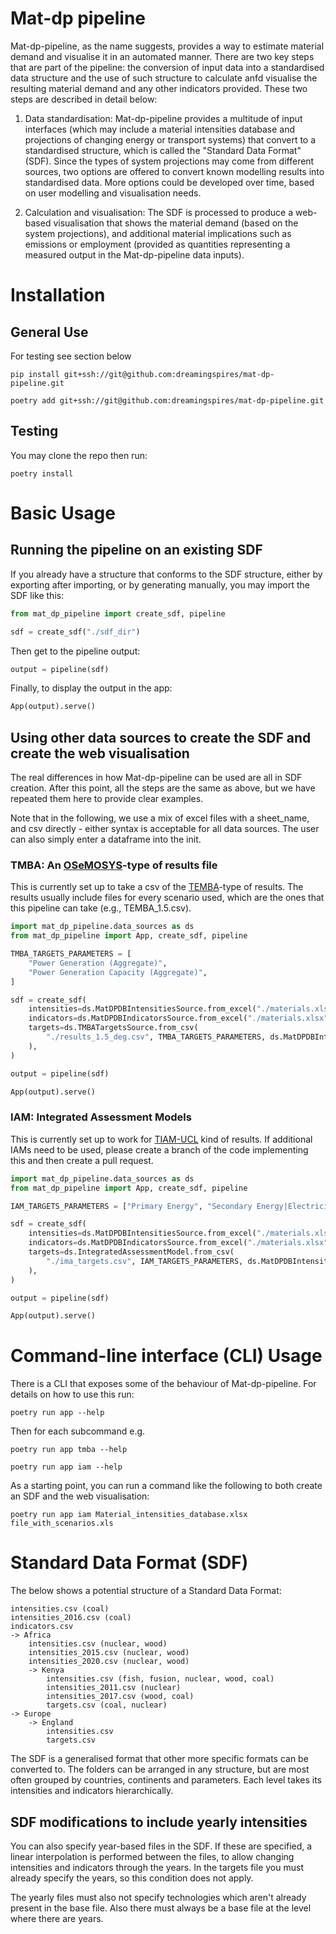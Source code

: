 # Mat-dp pipeline

Mat-dp-pipeline, as the name suggests, provides a way to estimate material demand and visualise it in an automated manner. There are two key steps that are part of the pipeline: the conversion of input data into a standardised data structure and the use of such structure to calculate anfd visualise the resulting material demand and any other indicators provided. These two steps are described in detail below:

1. Data standardisation: Mat-dp-pipeline provides a multitude of input interfaces (which may include a material intensities database and projections of changing energy or transport systems) that convert to a standardised structure, which is called the "Standard Data Format" (SDF). Since the types of system projections may come from different sources, two options are offered to convert known modelling results into standardised data. More options could be developed over time, based on user modelling and visualisation needs.

2. Calculation and visualisation: The SDF is processed to produce a web-based visualisation that shows the material demand (based on the system projections), and additional material implications such as emissions or employment (provided as quantities representing a measured output in the Mat-dp-pipeline data inputs). 

# Installation

## General Use

For testing see section below

`pip install git+ssh://git@github.com:dreamingspires/mat-dp-pipeline.git`

`poetry add git+ssh://git@github.com:dreamingspires/mat-dp-pipeline.git`

## Testing

You may clone the repo then run:

`poetry install`

# Basic Usage

## Running the pipeline on an existing SDF

If you already have a structure that conforms to the SDF structure, either by exporting after importing, or by generating manually, you may import the SDF like this:
```py
from mat_dp_pipeline import create_sdf, pipeline

sdf = create_sdf("./sdf_dir")
```

Then get to the pipeline output:
```py
output = pipeline(sdf)
```

Finally, to display the output in the app:

```py
App(output).serve()
```

## Using other data sources to create the SDF and create the web visualisation

The real differences in how Mat-dp-pipeline can be used are all in SDF creation. After this point, all the steps are the same as above, but we have repeated them here to provide clear examples.

Note that in the following, we use a mix of excel files with a sheet_name, and csv directly - either syntax is acceptable for all data sources. The user can also simply enter a dataframe into the init.

### TMBA: An [OSeMOSYS](http://www.osemosys.org/)-type of results file
This is currently set up to take a csv of the [TEMBA](https://zenodo.org/record/4889373)-type of results. The results usually include files for every scenario used, which are the ones that this pipeline can take (e.g., TEMBA_1.5.csv).

```py
import mat_dp_pipeline.data_sources as ds
from mat_dp_pipeline import App, create_sdf, pipeline

TMBA_TARGETS_PARAMETERS = [
	"Power Generation (Aggregate)",
	"Power Generation Capacity (Aggregate)",
]

sdf = create_sdf(
	intensities=ds.MatDPDBIntensitiesSource.from_excel("./materials.xlsx", sheet_name = "Material intensities"),
	indicators=ds.MatDPDBIndicatorsSource.from_excel("./materials.xlsx", sheet_name = "Material emissions"),
	targets=ds.TMBATargetsSource.from_csv(
		"./results_1.5_deg.csv", TMBA_TARGETS_PARAMETERS, ds.MatDPDBIntensitiesSource
	),
)

output = pipeline(sdf)

App(output).serve()

```
### IAM: Integrated Assessment Models 
This is currently set up to work for [TIAM-UCL](https://www.ucl.ac.uk/energy-models/models/tiam-ucl) kind of results. If additional IAMs need to be used, please create a branch of the code implementing this and then create a pull request. 

```py
import mat_dp_pipeline.data_sources as ds
from mat_dp_pipeline import App, create_sdf, pipeline

IAM_TARGETS_PARAMETERS = ["Primary Energy", "Secondary Energy|Electricity"]

sdf = create_sdf(
	intensities=ds.MatDPDBIntensitiesSource.from_excel("./materials.xlsx", sheet_name = "Material intensities"),
	indicators=ds.MatDPDBIndicatorsSource.from_excel("./materials.xlsx", sheet_name = "Material emissions"),
	targets=ds.IntegratedAssessmentModel.from_csv(
		"./ima_targets.csv", IAM_TARGETS_PARAMETERS, ds.MatDPDBIntensitiesSource
	),
)

output = pipeline(sdf)

App(output).serve()
```

# Command-line interface (CLI) Usage

There is a CLI that exposes some of the behaviour of Mat-dp-pipeline. For details on how to use this run:

`poetry run app --help`

Then for each subcommand e.g.

`poetry run app tmba --help`

`poetry run app iam --help`

As a starting point, you can run a command like the following to both create an SDF and the web visualisation:

`poetry run app iam Material_intensities_database.xlsx file_with_scenarios.xls`

# Standard Data Format (SDF)

The below shows a potential structure of a Standard Data Format:

```
intensities.csv (coal)
intensities_2016.csv (coal)
indicators.csv
-> Africa
	intensities.csv (nuclear, wood)
	intensities_2015.csv (nuclear, wood)
	intensities_2020.csv (nuclear, wood)
	-> Kenya
		intensities.csv (fish, fusion, nuclear, wood, coal)
		intensities_2011.csv (nuclear)
		intensities_2017.csv (wood, coal)
		targets.csv (coal, nuclear)
-> Europe
	-> England
		intensities.csv
		targets.csv
```

The SDF is a generalised format that other more specific formats can be converted to. The folders can be arranged in any structure, but are most often grouped by countries, continents and parameters. Each level takes its intensities and indicators hierarchically.

## SDF modifications to include yearly intensities 

You can also specify year-based files in the SDF. If these are specified, a linear interpolation is performed between the files, to allow changing intensities and indicators through the years. In the targets file you must already specify the years, so this condition does not apply.

The yearly files must also not specify technologies which aren't already present in the base file. Also there must always be a base file at the level where there are years.
